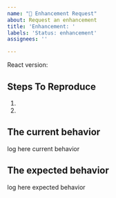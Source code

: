 ```yaml
---
name: "🌟 Enhancement Request"
about: Request an enhancement
title: 'Enhancement: '
labels: 'Status: enhancement'
assignees: ''

---
```


<!--
  Please provide a clear and concise description of what the enhancement is. Include
  screenshots if needed. Please test using the latest version of the relevant branch i.e develop or main.
-->

React version:

## Steps To Reproduce

1.
2.

<!--
  Issues without reproduction steps may immediately closed as not actionable or may require queries and back and forth discussion.
-->


## The current behavior
log here current behavior

## The expected behavior
log here expected behavior
